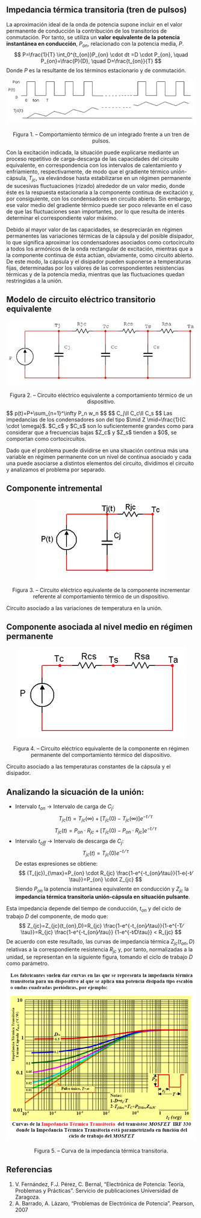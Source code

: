 <script src="https://cdn.mathjax.org/mathjax/latest/MathJax.js?config=TeX-AMS-MML_HTMLorMML" type="text/javascript"></script>

## Impedancia térmica transitoria (tren de pulsos)

La aproximación ideal de la onda de potencia supone incluir en el valor permanente de conducción la contribución de los transitorios de conmutación.
Por tanto, se utiliza un **valor equivalente de la potencia instantánea en conducción**, $P_{on}$, relacionado con la potencia media, $P$.
$$
P=\frac{1}{T} \int_0^{t_{on}}P_{on} \cdot dt =D \cdot P_{on}, \quad P_{on}=\frac{P}{D}, \quad D=\frac{t_{on}}{T}
$$
Donde $P$ es la resultante de los términos estacionario y de conmutación.
<p align="center">
  <img src="../assets/img/teoTrenPulsos/Fig1.png">
</p>
<p align = "center">Figura 1. – Comportamiento térmico de un integrado frente a un tren de pulsos.</p> 
 
Con la excitación indicada, la situación puede explicarse mediante un proceso repetitivo de carga-descarga de las capacidades del circuito equivalente, en correspondencia con los intervalos de calentamiento y enfriamiento, respectivamente, de modo que el gradiente térmico unión-cápsula, $T_{jc}$, va elevándose hasta estabilizarse en un régimen permanente de sucesivas fluctuaciones (rizado) alrededor de un valor medio, donde éste es la respuesta estacionaria a la componente continua de excitación y, por consiguiente, con los condensadores en circuito abierto. Sin embargo, ese valor medio del gradiente térmico puede ser poco relevante en el caso de que las fluctuaciones sean importantes, por lo que resulta de interés determinar el correspondiente valor máximo.

Debido al mayor valor de las capacidades, se despreciarán en régimen permanentes las variaciones térmicas de la cápsula y del posible disipador, lo que significa aproximar los condensadores asociados como cortocircuito a todos los armónicos de la onda rectangular de excitación, mientras que a la componente continua de ésta actúan, obviamente, como circuito abierto. De este modo, la cápsula y el disipador pueden suponerse a temperaturas fijas, determinadas por los valores de las correspondientes resistencias térmicas y de la potencia media, mientras que las fluctuaciones quedan restringidas a la unión.

## Modelo de circuito eléctrico transitorio equivalente
<p align="center">
  <img src="../assets/img/teoTrenPulsos/Fig2.png">
</p>
<p align = "center">Figura 2. – Circuito eléctrico equivalente a comportamiento térmico de un dispositivo.</p> 
$$
p(t)=P+\sum_{n=1}^\infty P_n w_n
$$
$$
C_j\ll C_c\ll C_s
$$
Las impedancias de los condensadores son del tipo $\mid Z \mid=\frac{1}{C \cdot \omega}$. $C_c$ y $C_s$ son lo suficientemente grandes como para considerar que a frecuencias bajas $Z_c$ y $Z_s$ tienden a $0$, se comportan como cortocircuitos.

Dado que el problema puede dividirse en una situación continua más una variable en régimen permanente con un nivel de continua asociado y cada una puede asociarse a distintos elementos del circuito, dividimos el circuito y analizamos el problema por separado.

## Componente intremental
<p align="center">
  <img src="../assets/img/teoTrenPulsos/Fig3.png">
</p>
<p align = "center">Figura 3. – Circuito eléctrico equivalente de la componente incrementar referente al comportamiento térmico de un dispositivo.</p> 

Circuito asociado a las variaciones de temperatura en la unión.

## Componente asociada al nivel medio en régimen permanente
<p align="center">
  <img src="../assets/img/teoTrenPulsos/Fig4.png">
</p>
<p align = "center">Figura 4. – Circuito eléctrico equivalente de la componente en régimen permanente del comportamiento térmico del dispositivo.</p> 

Circuito asociado a las temperaturas constantes de la cápsula y el disipador.

## Analizando la sicuación de la unión:
- Intervalo $t_{on}$ → Intervalo de carga de $C_j$:
$$
T_{jc}(t)=T_{jc}(\infty)+[T_{jc}(0)-T_{jc}(\infty)] e^{-t⁄\tau}
$$
$$
T_{jc}(t)=P_{on} \cdot R_{jc}+[T_{jc}(0)-P_{on} \cdot R_{jc}] e^{-t⁄\tau}
$$
- Intervalo $t_{off}$ → Intervalo de descarga de $C_j$:
$$
T_{jc}(t)=T_{jc}(0)e^{-t⁄\tau}
$$
De estas expresiones se obtiene:
$$
(T_{jc})_{\max}=P_{on} \cdot R_{jc} \frac{1-e^{-t_{on}⁄\tau}}{1-e{-t⁄\tau}}=P_{on} \cdot Z_{jc}
$$
Siendo $P_{on}$ la potencia instantánea equivalente en conducción y $Z_{jc}$ la **impedancia térmica transitoria unión-cápsula en situación pulsante**.

Esta impedancia depende del tiempo de conducción, $t_{on}$ y del ciclo de trabajo $D$ del componente, de modo que:
$$
Z_{jc}=Z_{jc}(t_{on},D)=R_{jc} \frac{1-e^{-t_{on}⁄\tau}}{1-e^{-T⁄\tau}}=R_{jc} \frac{1-e^{-t_{on}⁄\tau}} {1-e^{-t⁄D\tau}} < R_{jc}
$$
De acuerdo con este resultado, las curvas de impedancia térmica $Z_{jc}(t_{on},D)$ relativas a la correspondiente resistencia $R_{jc}$ y, por tanto, normalizadas a la unidad, se representan en la siguiente figura, tomando el ciclo de trabajo $D$ como parámetro.

<p align="center">
  <img src="../assets/img/teoTrenPulsos/Fig5.png">
</p>
<p align = "center">Figura 5. – Curva de la impedancia térmica transitoria.</p>

## Referencias
1.	V. Fernández, F.J. Pérez, C. Bernal, “Electrónica de Potencia: Teoría, Problemas y Prácticas”. Servicio de publicaciones Universidad de Zaragoza.
2.	A. Barrado, A. Lázaro, “Problemas de Electrónica de Potencia”. Pearson, 2007 
